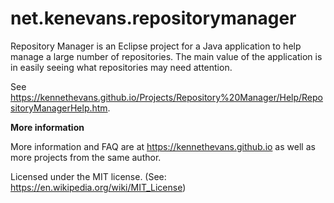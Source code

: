 # net.kenevans.repositorymanager

Repository Manager is an Eclipse project for a Java application to help manage a large number of repositories. The main value of the application is in easily seeing what repositories may need attention.

See https://kennethevans.github.io/Projects/Repository%20Manager/Help/RepositoryManagerHelp.htm.

**More information**

More information and FAQ are at https://kennethevans.github.io as well as more projects from the same author.

Licensed under the MIT license. (See: https://en.wikipedia.org/wiki/MIT_License)